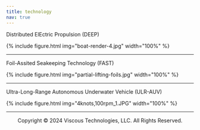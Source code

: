 ```yaml
---
title: technology
nav: true
---
```


Distributed ElEctric Propulsion (DEEP)

{% include figure.html img="boat-render-4.jpg" width="100%" %}

------

 Foil-Assited Seakeeping Technology (FAST)

{% include figure.html img="partial-lifting-foils.jpg" width="100%" %}

------

Ultra-Long-Range Autonomous Underwater Vehicle (ULR-AUV)

{% include figure.html img="4knots,100rpm_1.JPG" width="100%" %}

---------
<p style="text-align: center;">Copyright © 2024 Viscous Technologies, LLC. All Rights Reserved.</p>

